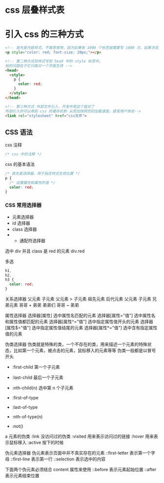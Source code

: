 # css 层叠样式表

# 引入 css 的三种方式
```html
<!-- 首先是内联样式，不推荐使用，因为如果有 1000 个标签就需要写 1000 次，如果涉及到要修改就会更加烦躁。 -->
<p style="color: red; font-size: 20px;"></p>

<!-- 第二种方式将样式写到 head 中的 style 标签中,
他的问题在于它只能对一个页面生效 -->
<head>
  <style>
    p {
      color: red;
    }
  </style>
</head>

<!-- 第三种方式 外部文件引入，开发中用这个就对了
外部引入的可以用到 css 的缓存机制 从而加快网页的加载速度，提高用户体验-->
<link rel="stylesheet" href="css文件">
```

## CSS 语法
css 注释 
```css
/* css 中的注释 */
```

css 的基本语法
```css
/* 首先是选择器，用于指定样式生效位置 */
p {
  /* 设置属性和属性的值 */
  color: red;
}
```

### CSS 常用选择器
- 元素选择器
- id 选择器
- class 选择器
- * 通配符选择器

选中 div 并且 class 是 red 的元素
div.red

多选
```css
h1,
h2,
h3 {
  color: red;
}
```

关系选择器
父元素
子元素    父元素 > 子元素
祖先元素
后代元素  父元素 子元素
兄弟元素  哥哥 + 弟弟
弟弟们    哥哥 ~ 弟弟


属性选择器
选择器[属性]    选中属性名匹配的元素
选择器[属性="值"]    选中属性名和属性值都匹配的元素
选择器[属性^="值"]    选中指定属性值开头的元素
选择器[属性$="值"]    选中指定属性值结尾的元素
选择器[属性*="值"]    选中含有指定属性值的元素


伪类选择器
伪类就是特殊的类，一个不存在的类，用来描述一个元素的特殊状态，比如第一个元素，被点击的元素，鼠标移入的元素等等
伪类一般都是以冒号开头
- :first-child  第一个子元素
- :last-child  最后一个子元素
- :nth-child(n)  选中第 n 个子元素

- :first-of-type
- :last-of-type
- :nth-of-type(n)

- :not()

a 元素的伪类
:link  没访问过的伪类
:visited  用来表示访问过的链接
:hover 用来表示鼠标移入
:active 按下的时候

伪元素选择器
伪元素表示页面中并不真实存在的元素
::first-letter  表示第一个字母
::first-line  表示第一行
::selection  表示选中的内容

下面两个伪元素必须结合 content 属性来使用
::before  表示元素起始位置
::after  表示元素结束位置